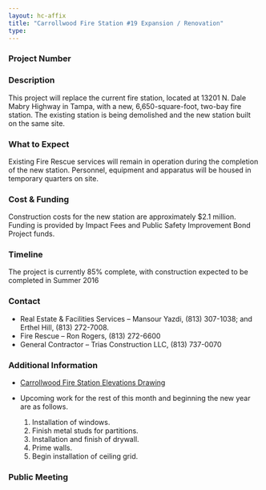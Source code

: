 ```yaml
---
layout: hc-affix
title: "Carrollwood Fire Station #19 Expansion / Renovation"
type:
---
```


### Project Number



### Description

This project will replace the current fire station, located at 13201 N. Dale Mabry Highway in Tampa, with a new, 6,650-square-foot, two-bay fire station. The existing station is being demolished and the new station built on the same site.

### What to Expect

Existing Fire Rescue services will remain in operation during the completion of the new station. Personnel, equipment and apparatus will be housed in temporary quarters on site.

### Cost & Funding

Construction costs for the new station are approximately $2.1 million. Funding is provided by Impact Fees and Public Safety Improvement Bond Project funds.

### Timeline

The project is currently 85% complete, with construction expected to be completed in Summer 2016

### Contact

* Real Estate & Facilities Services – Mansour Yazdi, (813) 307-1038; and Erthel Hill, (813) 272-7008.
* Fire Rescue – Ron Rogers, (813) 272-6600
* General Contractor – Trias Construction LLC, (813) 737-0070

### Additional Information

* [Carrollwood Fire Station Elevations Drawing](http://www.hillsboroughcounty.org/DocumentCenter/View/14622)

* Upcoming work for the rest of this month and beginning the new year are as follows.  
	1. Installation of windows.  
	2. Finish metal studs for partitions.  
	3. Installation and finish of drywall.  
	4. Prime walls.  
	5. Begin installation of ceiling grid.

### Public Meeting
